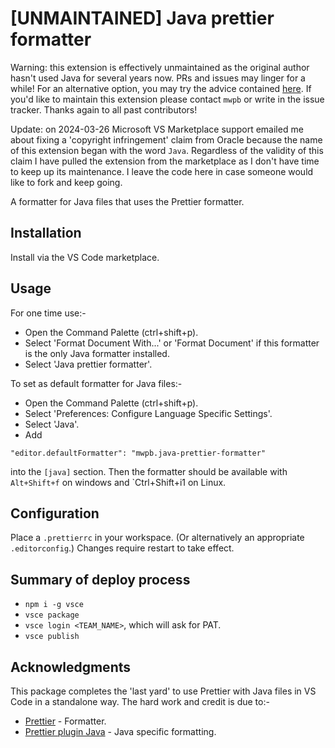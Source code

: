 # [UNMAINTAINED] Java prettier formatter

Warning: this extension is effectively unmaintained as the original author hasn't used Java for several years now. PRs and issues may linger for a while! For an alternative option, you may try the advice contained [here](https://github.com/jhipster/prettier-java/blob/main/docs/advanced_usage.md). If you'd like to maintain this extension please contact `mwpb` or write in the issue tracker. Thanks again to all past contributors!

Update: on 2024-03-26 Microsoft VS Marketplace support emailed me about fixing a 'copyright infringement' claim from Oracle because the name of this extension began with the word `Java`. Regardless of the validity of this claim I have pulled the extension from the marketplace as I don't have time to keep up its maintenance. I leave the code here in case someone would like to fork and keep going.

A formatter for Java files that uses the Prettier formatter.

## Installation

Install via the VS Code marketplace.

## Usage

For one time use:-

- Open the Command Palette (ctrl+shift+p).
- Select 'Format Document With...' or 'Format Document' if this formatter is the only Java formatter installed.
- Select 'Java prettier formatter'.

To set as default formatter for Java files:-

- Open the Command Palette (ctrl+shift+p).
- Select 'Preferences: Configure Language Specific Settings'.
- Select 'Java'.
- Add

```
"editor.defaultFormatter": "mwpb.java-prettier-formatter"
```

into the `[java]` section.
Then the formatter should be available with `Alt+Shift+f` on windows and `Ctrl+Shift+i1 on Linux.

## Configuration

Place a `.prettierrc` in your workspace.
(Or alternatively an appropriate `.editorconfig`.)
Changes require restart to take effect.

## Summary of deploy process

- `npm i -g vsce`
- `vsce package`
- `vsce login <TEAM_NAME>`, which will ask for PAT.
- `vsce publish`

## Acknowledgments

This package completes the 'last yard' to use Prettier with Java files in VS Code in a standalone way.
The hard work and credit is due to:-

- [Prettier](https://prettier.io/) - Formatter.
- [Prettier plugin Java](https://github.com/jhipster/prettier-java/tree/master/packages/prettier-plugin-java) - Java specific formatting.
